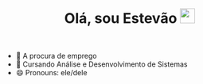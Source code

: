 <h1 align="center">
Olá, sou Estevão
  <img src="https://media.giphy.com/media/hvRJCLFzcasrR4ia7z/giphy.gif" width="30"></h1>
<br/>

- 🔭 A procura de emprego
- 🌱 Cursando Análise e Desenvolvimento de Sistemas
- 😄 Pronouns: ele/dele

